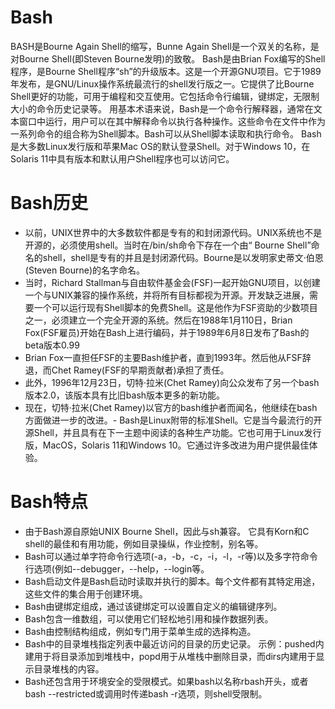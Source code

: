 # Bash
BASH是Bourne Again Shell的缩写，Bunne Again Shell是一个双关的名称，是对Bourne Shell(即Steven Bourne发明)的致敬。
Bash是由Brian Fox编写的Shell程序，是Bourne Shell程序“sh”的升级版本。这是一个开源GNU项目。它于1989年发布，是GNU/Linux操作系统最流行的shell发行版之一。它提供了比Bourne Shell更好的功能，可用于编程和交互使用。它包括命令行编辑，键绑定，无限制大小的命令历史记录等。
用基本术语来说，Bash是一个命令行解释器，通常在文本窗口中运行，用户可以在其中解释命令以执行各种操作。这些命令在文件中作为一系列命令的组合称为Shell脚本。Bash可以从Shell脚本读取和执行命令。
Bash是大多数Linux发行版和苹果Mac OS的默认登录Shell。对于Windows 10，在Solaris 11中具有版本和默认用户Shell程序也可以访问它。

# Bash历史
- 以前，UNIX世界中的大多数软件都是专有的和封闭源代码。UNIX系统也不是开源的，必须使用shell。当时在/bin/sh命令下存在一个由“ Bourne Shell”命名的shell，shell是专有的并且是封闭源代码。Bourne是以发明家史蒂文·伯恩(Steven Bourne)的名字命名。
-  当时，Richard Stallman与自由软件基金会(FSF)一起开始GNU项目，以创建一个与UNIX兼容的操作系统，并将所有目标都视为开源。开发缺乏进展，需要一个可以运行现有Shell脚本的免费Shell。这是他作为FSF资助的少数项目之一，必须建立一个完全开源的系统。然后在1988年1月110日，Brian Fox(FSF雇员)开始在Bash上进行编码，并于1989年6月8日发布了Bash的beta版本0.99
- Brian Fox一直担任FSF的主要Bash维护者，直到1993年。然后他从FSF辞退，而Chet Ramey(FSF的早期贡献者)承担了责任。
- 此外，1996年12月23日，切特·拉米(Chet Ramey)向公众发布了另一个bash版本2.0，该版本具有比旧bash版本更多的新功能。
- 现在，切特·拉米(Chet Ramey)以官方的bash维护者而闻名，他继续在bash方面做进一步的改进。- Bash是Linux附带的标准Shell。它是当今最流行的开源Shell，并且具有在下一主题中阅读的各种生产功能。它也可用于Linux发行版，MacOS，Solaris 11和Windows 10。它通过许多改进为用户提供最佳体验。

# Bash特点
- 由于Bash源自原始UNIX Bourne Shell，因此与sh兼容。 它具有Korn和C shell的最佳和有用功能，例如目录操纵，作业控制，别名等。
- Bash可以通过单字符命令行选项(-a，-b，-c，-i，-l，-r等)以及多字符命令行选项(例如--debugger，--help，--login等。
- Bash启动文件是Bash启动时读取并执行的脚本。每个文件都有其特定用途，这些文件的集合用于创建环境。
- Bash由键绑定组成，通过该键绑定可以设置自定义的编辑键序列。
- Bash包含一维数组，可以使用它们轻松地引用和操作数据列表。
- Bash由控制结构组成，例如专门用于菜单生成的选择构造。
- Bash中的目录堆栈指定列表中最近访问的目录的历史记录。 示例：pushed内建用于将目录添加到堆栈中，popd用于从堆栈中删除目录，而dirs内建用于显示目录堆栈的内容。
- Bash还包含用于环境安全的受限模式。如果bash以名称rbash开头，或者bash --restricted或调用时传递bash -r选项，则shell受限制。

